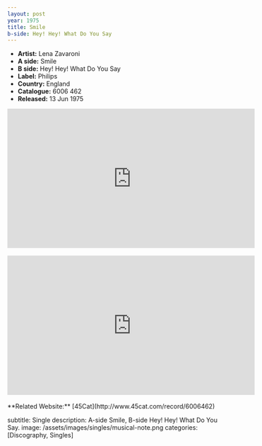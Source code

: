 ```yaml
---
layout: post
year: 1975
title: Smile
b-side: Hey! Hey! What Do You Say
---
```


<!-- ![27575622609](27575622609.jpg) -->

* **Artist:** Lena Zavaroni
* **A side:** Smile
* **B side:** Hey! Hey! What Do You Say
* **Label:** Philips
* **Country:** England
* **Catalogue:** 6006 462
* **Released:** 13 Jun 1975

<div class="responsive-video">
<iframe width="560" height="315" src="https://www.youtube-nocookie.com/embed/SnoVhd725zY?rel=0" frameborder="0" allow="accelerometer; autoplay; encrypted-media; gyroscope; picture-in-picture" allowfullscreen></iframe>
</div>
<br />
<div class="responsive-video">
<iframe width="560" height="315" src="https://www.youtube-nocookie.com/embed/6KbkUiGtWBM?rel=0" frameborder="0" allow="accelerometer; autoplay; encrypted-media; gyroscope; picture-in-picture" allowfullscreen></iframe>
</div>
<br />
**Related Website:**
<span class="post-categories">[45Cat](http://www.45cat.com/record/6006462)</span>

<!--

{% for post in site.categories.singles %}
 <li><span>{{ post.date | date_to_string }}</span> &nbsp; <a href="{{ post.url }}">{{ post.title }}</a></li>
{% endfor %}

-->


subtitle: Single
description: A-side Smile, B-side Hey! Hey! What Do You Say.
image: /assets/images/singles/musical-note.png
categories: [Discography, Singles]

